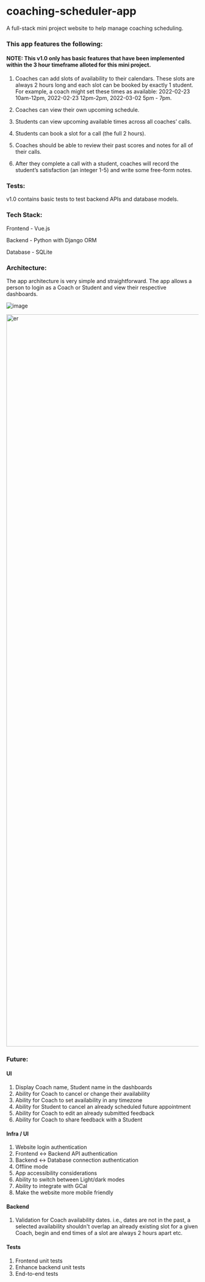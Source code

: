 # coaching-scheduler-app
A full-stack mini project website to help manage coaching scheduling.

### This app features the following:
#### NOTE: This v1.0 only has basic features that have been implemented within the 3 hour timeframe alloted for this mini project.

1. Coaches can add slots of availability to their calendars. These slots are always 2 hours long and each slot can be booked by exactly 1 student. For example, a coach might set these times as available: 2022-02-23 10am-12pm, 2022-02-23 12pm-2pm, 2022-03-02 5pm - 7pm.

2. Coaches can view their own upcoming schedule.

3. Students can view upcoming available times across all coaches’ calls.

4. Students can book a slot for a call (the full 2 hours).

5. Coaches should be able to review their past scores and notes for all of their calls.

6. After they complete a call with a student, coaches will record the student’s satisfaction (an integer 1-5) and write some free-form notes.

### Tests:
v1.0 contains basic tests to test backend APIs and database models.

### Tech Stack:
Frontend - Vue.js

Backend  - Python with Django ORM

Database - SQLite

### Architecture:
The app architecture is very simple and straightforward. The app allows a person to login as a Coach or Student and view their respective dashboards.

![image](https://user-images.githubusercontent.com/61710414/215510598-3eff1eb1-a844-4401-8a38-249fa5d02f38.png)


<img width="1920" alt="er" src="https://user-images.githubusercontent.com/61710414/215511224-895a5da6-7f1a-43f1-b8b4-440311819987.png">

### Future:
#### UI
1. Display Coach name, Student name in the dashboards
2. Ability for Coach to cancel or change their availability
3. Ability for Coach to set availability in any timezone
4. Ability for Student to cancel an already scheduled future appointment
5. Ability for Coach to edit an already submitted feedback
6. Ability for Coach to share feedback with a Student
#### Infra / UI
1. Website login authentication
2. Frontend <-> Backend API authentication
3. Backend <-> Database connection authentication 
4. Offline mode
5. App accessibility considerations
6. Ability to switch between Light/dark modes
7. Ability to integrate with GCal
8. Make the website more mobile friendly
#### Backend
1. Validation for Coach availability dates. i.e., dates are not in the past, a selected availability shouldn't overlap an already existing slot for a given Coach, begin and end times of a slot are always 2 hours apart etc.
#### Tests
1. Frontend unit tests
2. Enhance backend unit tests
3. End-to-end tests

